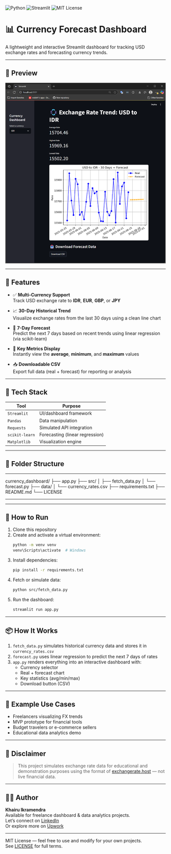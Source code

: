 ![Python](https://img.shields.io/badge/python-3.10+-blue)
![Streamlit](https://img.shields.io/badge/streamlit-%E2%9C%85-brightgreen)
![MIT License](https://img.shields.io/badge/license-MIT-yellow)

# 📊 Currency Forecast Dashboard

A lightweight and interactive Streamlit dashboard for tracking USD exchange rates and forecasting currency trends.

---

## 📸 Preview

![Dashboard Screenshot](assets/screenshot.png)

---

## 🚀 Features

- ✅ **Multi-Currency Support**  
  Track USD exchange rate to **IDR**, **EUR**, **GBP**, or **JPY**

- 📈 **30-Day Historical Trend**  
  Visualize exchange rates from the last 30 days using a clean line chart

- 🔮 **7-Day Forecast**  
  Predict the next 7 days based on recent trends using linear regression (via scikit-learn)

- 🧮 **Key Metrics Display**  
  Instantly view the **average**, **minimum**, and **maximum** values

- 📥 **Downloadable CSV**  
  Export full data (real + forecast) for reporting or analysis

---

## 🧠 Tech Stack

| Tool           | Purpose                         |
|----------------|----------------------------------|
| `Streamlit`    | UI/dashboard framework           |
| `Pandas`       | Data manipulation                |
| `Requests`     | Simulated API integration        |
| `scikit-learn` | Forecasting (linear regression)  |
| `Matplotlib`   | Visualization engine             |

---

## 📁 Folder Structure

---

currency_dashboard/
├── app.py
├── src/
│   ├── fetch_data.py
│   └── forecast.py
├── data/
│   └── currency_rates.csv
├── requirements.txt
├── README.md
└── LICENSE

---

---

## 🚀 How to Run

1. Clone this repository
2. Create and activate a virtual environment:
   ```bash
   python -m venv venv
   venv\Scripts\activate  # Windows
   ```
3. Install dependencies:
   ```bash
   pip install -r requirements.txt
   ```
4. Fetch or simulate data:
   ```bash
   python src/fetch_data.py
   ```
5. Run the dashboard:
   ```bash
   streamlit run app.py
   ```
---

## 📦 How It Works

1. `fetch_data.py` simulates historical currency data and stores it in `currency_rates.csv`
2. `forecast.py` uses linear regression to predict the next 7 days of rates
3. `app.py` renders everything into an interactive dashboard with:
   - Currency selector
   - Real + forecast chart
   - Key statistics (avg/min/max)
   - Download button (CSV)

---

## 🧪 Example Use Cases

- Freelancers visualizing FX trends  
- MVP prototype for financial tools  
- Budget travelers or e-commerce sellers  
- Educational data analytics demo  

---

## 📄 Disclaimer

> This project simulates exchange rate data for educational and demonstration purposes using the format of [exchangerate.host](https://exchangerate.host) — not live financial data.

---

## 👨‍💻 Author

**Khairu Ikramendra**  
Available for freelance dashboard & data analytics projects.  
Let’s connect on [LinkedIn](https://www.linkedin.com/in/khairuikramendra/)  
Or explore more on [Upwork](https://www.upwork.com/freelancers/~017002e8546494c6e9?mp_source=share)

---

MIT License — feel free to use and modify for your own projects.  
See [LICENSE](LICENSE) for full terms.
